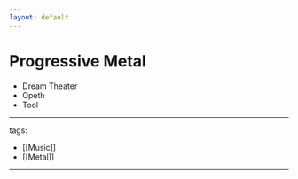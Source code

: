 ```yaml
---
layout: default
---
```

# Progressive Metal

* Dream Theater
* Opeth
* Tool


---
tags:
  - [[Music]]
  - [[Metal]]

---


